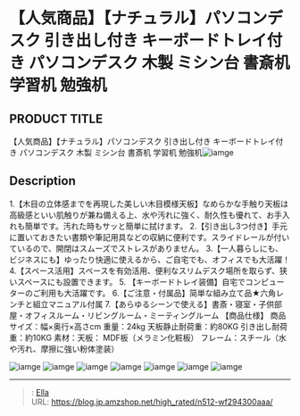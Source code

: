 # 【人気商品】【ナチュラル】パソコンデスク 引き出し付き キーボードトレイ付き パソコンデスク 木製 ミシン台 書斎机 学習机 勉強机


## PRODUCT TITLE 

【人気商品】【ナチュラル】パソコンデスク 引き出し付き キーボードトレイ付き パソコンデスク 木製 ミシン台 書斎机 学習机 勉強机![iamge](https://b2bfiles1.gigab2b.cn/image/wkseller/301/20220905_3f06c4377337d01ade0ad7bf256d26a8.jpg)

## Description

1.【木目の立体感までを再現した美しい木目模様天板】なめらかな手触り天板は高級感といい肌触りが兼ね備える上、水や汚れに強く、耐久性も優れて、お手入れも簡単です。汚れた時もサッと簡単に拭けます。
2.【引き出し3つ付き】手元に置いておきたい書類や筆記用具などの収納に便利です。スライドレールが付いているので、開閉はスムーズでストレスがありません。
3.【一人暮らしにも、ビジネスにも】ゆったり快適に使えるから、ご自宅でも、オフィスでも大活躍！
4.【スペース活用】スペースを有効活用、便利なスリムデスク場所を取らず、狭いスペースにも設置できます。
5. 【キーボードトレイ装備】自宅でコンピューターのご利用も大活躍です。
6.【ご注意・付属品】简単な組み立て品★六角レンチと組立マニュアル付属
7.【あらゆるシーンで使える】書斎・寝室・子供部屋・オフィスルーム・リビングルーム・ミーティングルーム
【商品仕様】
商品サイズ：幅×奥行×高さcm
重量：24kg    天板静止耐荷重：約80KG  引き出し耐荷重：約10KG
素材：天板： MDF板（メラミン化粧板） フレーム：スチール（水や汚れ、摩擦に強い粉体塗装）


![iamge](https://b2bfiles1.gigab2b.cn/image/wkseller/301/20220905_f0409a7d4cac974c4224092cb65d1fef.jpg)
![iamge](https://b2bfiles1.gigab2b.cn/image/wkseller/301/20220905_6f5cf2e762b7104747e59c2b8dda1735.jpg)
![iamge](https://b2bfiles1.gigab2b.cn/image/wkseller/301/20220905_2a3952b4062ed13c416c45f6f12774a8.jpg)
![iamge](https://b2bfiles1.gigab2b.cn/image/wkseller/301/20220905_c68cc9680ba9f0d10f565b2599afd262.jpg)
![iamge](https://b2bfiles1.gigab2b.cn/image/wkseller/301/20221031_400f644c460f91ca501cd55ad0c322e0.jpg)
![iamge](https://b2bfiles1.gigab2b.cn/image/wkseller/301/20221031_e58520dad867751949d8730ff042b046.jpg)
![iamge](https://b2bfiles1.gigab2b.cn/image/wkseller/301/20221031_cca6eb94781259e5ef3ce95acef4f494.jpg)


---

> : [Ella](https://blog.jp.amzshop.net/)  
> URL: https://blog.jp.amzshop.net/high_rated/n512-wf294300aaa/  

